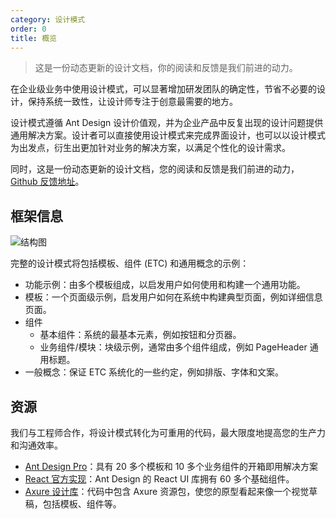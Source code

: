 ```yaml
---
category: 设计模式
order: 0
title: 概览
---
```


> 这是一份动态更新的设计文档，你的阅读和反馈是我们前进的动力。

在企业级业务中使用设计模式，可以显著增加研发团队的确定性，节省不必要的设计，保持系统一致性，让设计师专注于创意最需要的地方。

设计模式遵循 Ant Design 设计价值观，并为企业产品中反复出现的设计问题提供通用解决方案。设计者可以直接使用设计模式来完成界面设计，也可以以设计模式为出发点，衍生出更加针对业务的解决方案，以满足个性化的设计需求。

同时，这是一份动态更新的设计文档，您的阅读和反馈是我们前进的动力，[Github 反馈地址](https://github.com/ant-design/ant-design/issues)。

## 框架信息

![结构图](https://gw.alipayobjects.com/zos/rmsportal/NyWYOFQxJYElAwtUfSdv.png)

完整的设计模式将包括模板、组件 (ETC) 和通用概念的示例：

- 功能示例：由多个模板组成，以启发用户如何使用和构建一个通用功能。
- 模板：一个页面级示例，启发用户如何在系统中构建典型页面，例如详细信息页面。
- 组件
  - 基本组件：系统的最基本元素，例如按钮和分页器。
  - 业务组件/模块：块级示例，通常由多个组件组成，例如 PageHeader 通用标题。
- 一般概念：保证 ETC 系统化的一些约定，例如排版、字体和文案。

## 资源

我们与工程师合作，将设计模式转化为可重用的代码，最大限度地提高您的生产力和沟通效率。

- [Ant Design Pro](https://pro.ant.design/)：具有 20 多个模板和 10 多个业务组件的开箱即用解决方案
- [React 官方实现](/components/overview/)：Ant Design 的 React UI 库拥有 60 多个基础组件。
- [Axure 设计库](http://library.ant.design/)：代码中包含 Axure 资源包，使您的原型看起来像一个视觉草稿，包括模板、组件等。
